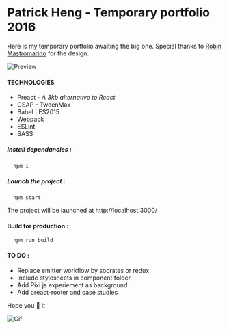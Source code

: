 # Patrick Heng - Temporary portfolio 2016

Here is my temporary portfolio awaiting the big one.
Special thanks to [Robin Mastromarino](https://robinmastromarino.com) for the design.

![Preview](http://hengpatrick.fr/images/share/share.jpg)

#### TECHNOLOGIES

* Preact - *A 3kb alternative to React*
* GSAP - TweenMax
* Babel | ES2015
* Webpack
* ESLint
* SASS

##### Install dependancies :
```shell
  npm i
```

##### Launch the project :
```shell
  npm start
```

The project will be launched at http://localhost:3000/

#### Build for production :
```shell
  npm run build
```

#### TO DO :
* Replace emitter workflow by socrates or redux
* Include stylesheets in component folder
* Add Pixi.js experiement as background
* Add preact-rooter and case studies

Hope you :purple_heart: it

![Gif](https://media.giphy.com/media/vAGmzKscQlF5e/giphy.gif)
